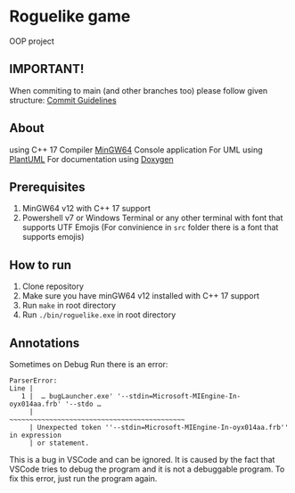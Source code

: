 # Roguelike game
OOP project

## IMPORTANT!
When commiting to main (and other branches too) please follow given structure:
[Commit Guidelines](https://github.com/angular/angular.js/blob/master/DEVELOPERS.md#-git-commit-guidelines)

## About
using C++ 17
Compiler [MinGW64](https://winlibs.com/#download-release)
Console application
For UML using [PlantUML](https://plantuml.com/)
For documentation using [Doxygen](https://www.doxygen.nl/index.html)

## Prerequisites
1. MinGW64 v12 with C++ 17 support
2. Powershell v7 or Windows Terminal or any other terminal with font that supports UTF Emojis (For convinience in `src` folder there is a font that supports emojis)

## How to run
1. Clone repository
2. Make sure you have minGW64 v12 installed with C++ 17 support
3. Run `make` in root directory
4. Run `./bin/roguelike.exe` in root directory


## Annotations
Sometimes on Debug Run there is an error:
```
ParserError:
Line |
   1 |  … bugLauncher.exe' '--stdin=Microsoft-MIEngine-In-oyx014aa.frb' '--stdo …
     |                     ~~~~~~~~~~~~~~~~~~~~~~~~~~~~~~~~~~~~~~~~~~~~
     | Unexpected token ''--stdin=Microsoft-MIEngine-In-oyx014aa.frb'' in expression
     | or statement.
```
This is a bug in VSCode and can be ignored. It is caused by the fact that VSCode tries to debug the program and it is not a debuggable program. To fix this error, just run the program again.
